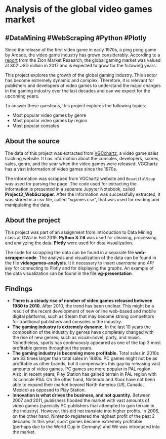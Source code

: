 # Analysis of the global video games market
## #DataMining #WebScraping #Python #Plotly

Since the release of the first video game in early 1970s, a ping pong game by Arcade, the video game industry has grown considerably. According to a [report](https://www.zionmarketresearch.com/report/cloud-gaming-market) from the Zion Market Research, the global gaming market was valued at 802 USD million in 2017 and is expected to grow for the following years.

This project explores the growth of the global gaming industry. This sector has become extremely dynamic and complex. Therefore, it is relevant for publishers and developers of video games to understand the major changes in the gaming industry over the last decades and can we expect for the upcoming years.

To answer these questions, this project explores the following topics:

* Most popular video games by genre
* Most popular video games by region
* Most popular consoles

## About the source

The data of this project was extracted from [VGCchartz](http://www.vgchartz.com/gamedb/), a video game sales tracking website. It has information about the consoles, developers, scores, sales, genre, and the year when the video games were released. VGChartz has a vast information of video games since the 1970s. 

The information was scrapped from VGChartz website and `BeautifulSoup` was used for parsing the page. The code used for extracting the information is presented in a separate Jupyter Notebook, called **Project3_WebScrapper**. After the information was successfully extracted, it was stored in a csv file, called "vgames.csv", that was used for reading and manipulating the data.

## About the project

This project was part of an assignment from Introduction to Data Mining class at GWU in Fall 2019.
**Python 3.7.6** was used for cleaning, processing and analyzing the data. **Plotly** were used for data visualization.

The code for scrapping the data can be found in a separate file **web-scrapper-code**. The analysis and visualization of the data can be found in the file **videogames-analysis**. It it necessary to insert *username* and *API key* for connecting to Plotly and for displaying the graphs. An example of the data visualization can be found in the file **vg-presentation**.

## Findings

- **There is a steady rise of number of video games released between 1980 to 2010.** After 2010, the trend has been unclear. This might be a result of the recent development of new online web-based and mobile digital platforms, such as Steam that may become strong competitors for traditional publishers and consoles in the industry.
- **The gaming industry is extremely dynamic.** In the last 10 years the composition of the industry by genres have completely changed with the rise of new genres, such as visual+novel, party, and music. Nonetheless, sports has continuously appeared as one of the top 3 most profitable genres throughout the years.
- **The gaming industry is becoming more profitable.** Total sales in 2010s are 33 times larger than total sales in 1980s. PC games might not be as profitable as other brands, but it compensates this gap by releasing vast amounts of video games.
PC games are more popular in PAL region. Also, in recent years, Play Station has gained terrain in PAL region with its console PS4. On the other hand, Nintendo and Xbox have not been able to expand their market beyond North America (US, Canada, Mexico) as opposed to Play Station.
- **Innovation is what drives the business, and not quantity.** Between 2007 and 2011, publishers flooded the market with vast amounts of video games (specially PC publishers that attempted to gain terrain in the industry). However, this did not translate into higher profits. In 2006, on the other hand, Nintendo registered the highest profit of the past 2 decades. In this year, sport games became extremely profitable (perhaps due to the World Cup in Germany) and Wii was introduced into the market.
